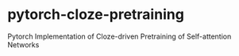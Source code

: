 # pytorch-cloze-pretraining
Pytorch Implementation of Cloze-driven Pretraining of Self-attention Networks
